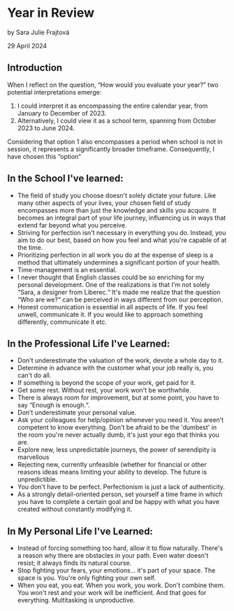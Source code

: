 # Year in Review

by Sara Julie Frajtová

29 April 2024
  

## Introduction
When I reflect on the question, “How would you evaluate your year?” two potential interpretations emerge:

1. I could interpret it as encompassing the entire calendar year, from January to December of 2023.
2. Alternatively, I could view it as a school term, spanning from October 2023 to June 2024.

Considering that option 1 also encompasses a period when school is not in session, it represents a significantly broader timeframe. Consequently, I have chosen this “option”

## In the School I've learned:
- The field of study you choose doesn't solely dictate your future. Like many other aspects of your lives, your chosen field of study encompasses more than just the knowledge and skills you acquire. It becomes an integral part of your life journey, influencing us in ways that extend far beyond what you perceive.
- Striving for perfection isn't necessary in everything you do. Instead, you aim to do our best, based on how you feel and what you're capable of at the time.
- Prioritizing perfection in all work you do at the expense of sleep is a method that ultimately undermines a significant portion of your health.
- Time-management is an essential.
- I never thought that English classes could be so enriching for my personal development. One of the realizations is that I'm not solely “Sara, a designer from Liberec.“ It's made me realize that the question “Who are we?“ can be perceived in ways different from our perception.
- Honest communication is essential in all aspects of life. If you feel unwell, communicate it. If you would like to approach something differently, communicate it etc.

## In the Professional Life I've Learned:
- Don't underestimate the valuation of the work, devote a whole day to it.
- Determine in advance with the customer what your job really is, you can't do all.
- If something is beyond the scope of your work, get paid for it.
- Get some rest. Without rest, your work won't be worthwhile.
- There is always room for improvement, but at some point, you have to say “Enough is enough.“.
- Don’t underestimate your personal value.
- Ask your colleagues for help/opinion whenever you need it. You areen’t competent to know everything. Don't be afraid to be the 'dumbest' in the room you're never actually dumb, it's just your ego that thinks you are.
- Explore new, less unpredictable journeys, the power of serendipity is marvellous
- Rejecting new, currently unfeasible (whether for financial or other reasons ideas means limiting your ability to develop. The future is unpredictible.
- You don't have to be perfect. Perfectionism is just a lack of authenticity.
- As a strongly detail-oriented person, set yourself a time frame in which you have to complete a certain goal and be happy with what you have created without constantly modifying it.

## In My Personal Life I've Learned:
- Instead of forcing something too hard, allow it to flow naturally. There's a reason why there are obstacles in your path. Even water doesn't resist; it always finds its natural course.
- Stop fighting your fears, your emotions... it's part of your space. The space is you. You're only fighting your own self.
- When you eat, you eat. When you work, you work. Don't combine them. You won't rest and your work will be inefficient. And that goes for everything. Multitasking is unproductive.
